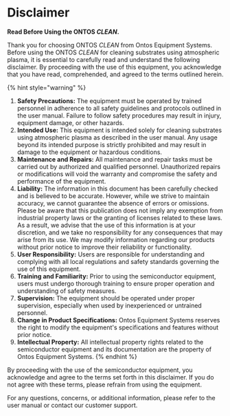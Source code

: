 # Disclaimer

**Read Before Using the ONTOS **_**CLEAN**_**.**

Thank you for choosing ONTOS _CLEAN_ from Ontos Equipment Systems. Before using the ONTOS _CLEAN_ for cleaning substrates using atmospheric plasma, it is essential to carefully read and understand the following disclaimer. By proceeding with the use of this equipment, you acknowledge that you have read, comprehended, and agreed to the terms outlined herein.

{% hint style="warning" %}
1. **Safety Precautions:** The equipment must be operated by trained personnel in adherence to all safety guidelines and protocols outlined in the user manual. Failure to follow safety procedures may result in injury, equipment damage, or other hazards.
2. **Intended Use:** This equipment is intended solely for cleaning substrates using atmospheric plasma as described in the user manual. Any usage beyond its intended purpose is strictly prohibited and may result in damage to the equipment or hazardous conditions.
3. **Maintenance and Repairs:** All maintenance and repair tasks must be carried out by authorized and qualified personnel. Unauthorized repairs or modifications will void the warranty and compromise the safety and performance of the equipment.
4. **Liability:** The information in this document has been carefully checked and is believed to be accurate. However, while we strive to maintain accuracy, we cannot guarantee the absence of errors or omissions. Please be aware that this publication does not imply any exemption from industrial property laws or the granting of licenses related to these laws. As a result, we advise that the use of this information is at your discretion, and we take no responsibility for any consequences that may arise from its use. We may modify information regarding our products without prior notice to improve their reliability or functionality.
5. **User Responsibility:** Users are responsible for understanding and complying with all local regulations and safety standards governing the use of this equipment.
6. **Training and Familiarity:** Prior to using the semiconductor equipment, users must undergo thorough training to ensure proper operation and understanding of safety measures.
7. **Supervision:** The equipment should be operated under proper supervision, especially when used by inexperienced or untrained personnel.
8. **Change in Product Specifications:** Ontos Equipment Systems reserves the right to modify the equipment's specifications and features without prior notice.
9. **Intellectual Property:** All intellectual property rights related to the semiconductor equipment and its documentation are the property of Ontos Equipment Systems.
{% endhint %}

By proceeding with the use of the semiconductor equipment, you acknowledge and agree to the terms set forth in this disclaimer. If you do not agree with these terms, please refrain from using the equipment.

For any questions, concerns, or additional information, please refer to the user manual or contact our customer support.
